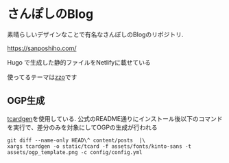# さんぽしのBlog

素晴らしいデザインなことで有名なさんぽしのBlogのリポジトリ.

https://sanposhiho.com/

Hugo で生成した静的ファイルをNetlifyに載せている

使ってるテーマは[zzo](https://github.com/zzossig/hugo-theme-zzo)です

## OGP生成

[tcardgen](https://github.com/Ladicle/tcardgen)を使用している. 公式のREADME通りにインストール後以下のコマンドを実行で、差分のみを対象にしてOGPの生成が行われる

```
git diff --name-only HEAD\^ content/posts  |\
xargs tcardgen -o static/tcard -f assets/fonts/kinto-sans -t assets/ogp_template.png -c config/config.yml
```
